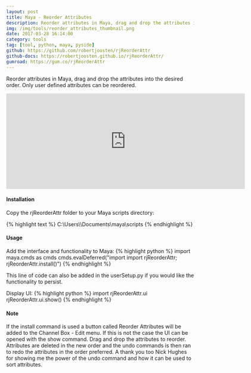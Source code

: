 ```yaml
---
layout: post
title: Maya - Reorder Attributes
description: Reorder attributes in Maya, drag and drop the attributes into the desired order. Only user defined attributes can be reordered.
img: /img/tools/reorder_attributes_thumbnail.png
date: 2017-03-28 16:14:00
category: tools
tag: [tool, python, maya, pyside]
github: https://github.com/robertjoosten/rjReorderAttr
github-docs: https://robertjoosten.github.io/rjReorderAttr/
gumroad: https://gum.co/rjReorderAttr
---
```

<p class="justify">Reorder attributes in Maya, drag and drop the attributes into the desired order. Only user defined attributes can be reordered.</p>

<p align="center"><iframe src="https://player.vimeo.com/video/210495749?color=ff9933&title=0&byline=0&portrait=0" width="640" height="256" frameborder="0" webkitallowfullscreen mozallowfullscreen allowfullscreen></iframe></p>

<h4>Installation</h4> 
<p class="justify">Copy the rjReorderAttr folder to your Maya scripts directory: </p>
{% highlight text %}
C:\Users\<USER>\Documents\maya\scripts
{% endhighlight %}

<h4>Usage</h4> 
Add the interface and functionality to Maya:
{% highlight python %}
import maya.cmds as cmds 
cmds.evalDeferred("import import rjReorderAttr; rjReorderAttr.install()")
{% endhighlight %}
<p class="justify">This line of code can also be added in the userSetup.py if you would like the functionality to persist. </p>

Display UI:
{% highlight python %}
import rjReorderAttr.ui 
rjReorderAttr.ui.show()
{% endhighlight %}

<h4>Note</h4> 
<p class="justify">If the install command is used a button called Reorder Attributes will be added to the Channel Box - Edit menu. If this is not the case the UI can be opened with the show command. Drag and drop the attributes to reorder. Attributes are deleted in the new order and the undo commands is then ran to redo the attributes in the order preferred. A thank you too Nick Hughes for showing me the power of the undo command and how it can be used to sort attributes.</p>

